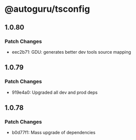 # @autoguru/tsconfig

## 1.0.80

### Patch Changes

-   eec2b71: GDU: generates better dev tools source mapping

## 1.0.79

### Patch Changes

-   919e4a0: Upgraded all dev and prod deps

## 1.0.78

### Patch Changes

-   b0d77f1: Mass upgrade of dependencies
